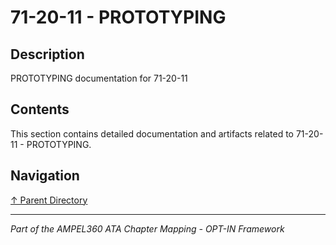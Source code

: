 # 71-20-11 - PROTOTYPING

## Description

PROTOTYPING documentation for 71-20-11

## Contents

This section contains detailed documentation and artifacts related to 71-20-11 - PROTOTYPING.

## Navigation

[↑ Parent Directory](../README.md)

---

*Part of the AMPEL360 ATA Chapter Mapping - OPT-IN Framework*
